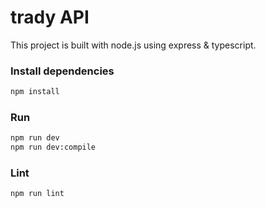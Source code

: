 # trady API

This project is built with node.js using express & typescript.

### Install dependencies

```sh
npm install
```

### Run

```sh
npm run dev
npm run dev:compile
```

### Lint

```sh
npm run lint
```
